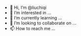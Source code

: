 - 👋 Hi, I’m @liuchiqi
- 👀 I’m interested in ...
- 🌱 I’m currently learning ...
- 💞️ I’m looking to collaborate on ...
- 📫 How to reach me ...

<!---
liuchiqi/liuchiqi is a ✨ special ✨ repository because its `README.md` (this file) appears on your GitHub profile.
You can click the Preview link to take a look at your changes.
--->
